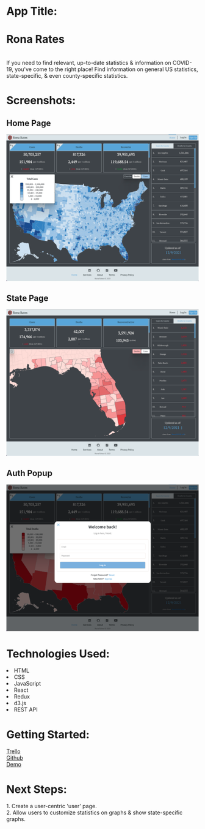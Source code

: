 <h1>App Title:</h1> 
  <h1><strong>Rona Rates</strong></h1> <br/>
  If you need to find relevant, up-to-date statistics & information on COVID-19, you've come to the right place! Find information on general US statistics, state-specific, & even county-specific statistics.

<h1>Screenshots:</h1>
<h2>Home Page</h2>
  <img src="src/assets/images/home.png?raw=true" /> </br>
<h2>State Page</h2>
  <img src="src/assets/images/state.png?raw=true" /> </br>
<h2>Auth Popup</h2>
  <img src="src/assets/images/auth.png?raw=true" /> </br>

<h1>Technologies Used:</h1>
  <li>HTML</li>
  <li>CSS</li>
  <li>JavaScript</li>
  <li>React</li> 
  <li>Redux</li> 
  <li>d3.js</li> 
  <li>REST API</li>

<h1>Getting Started:</h1>
<a href="https://trello.com/b/yx47zwB5/rona-rates">Trello</a> <br/>
<a href="https://github.com/elliothwang/rona-rates">Github</a> <br/>
<a href="https://rona-rates.netlify.app">Demo</a> <br/>

<h1>Next Steps:</h1>
  1. Create a user-centric 'user' page.<br/>
  2. Allow users to customize statistics on graphs & show state-specific graphs.<br/>
